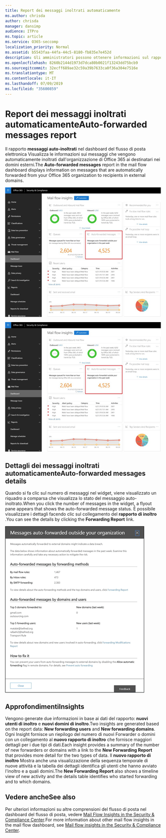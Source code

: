 ```yaml
---
title: Report dei messaggi inoltrati automaticamente
ms.author: chrisda
author: chrisda
manager: dansimp
audience: ITPro
ms.topic: article
ms.service: O365-seccomp
localization_priority: Normal
ms.assetid: b5543faa-44fa-44c5-8180-fb835e7e452d
description: Gli amministratori possono ottenere informazioni sul rapporto messaggi auto-inoltrati nel dashboard del flusso di posta elettronica nel centro sicurezza & conformità di Office 365.
ms.openlocfilehash: 8260b2144d1973d7dca80b0021f13243dd75bcb9
ms.sourcegitcommit: 32ecff689ae32c59a39b7633ca0f36a304e7516e
ms.translationtype: MT
ms.contentlocale: it-IT
ms.lasthandoff: 07/09/2019
ms.locfileid: "35600859"
---
```

# <a name="auto-forwarded-messages-report"></a><span data-ttu-id="26a63-103">Report dei messaggi inoltrati automaticamente</span><span class="sxs-lookup"><span data-stu-id="26a63-103">Auto-forwarded messages report</span></span>

<span data-ttu-id="26a63-104">Il rapporto **messaggi auto-inoltrati** nel dashboard del flusso di posta elettronica Visualizza le informazioni sui messaggi che vengono automaticamente inoltrati dall'organizzazione di Office 365 ai destinatari nei domini esterni.</span><span class="sxs-lookup"><span data-stu-id="26a63-104">The **Auto-forwarded messages** report in the mail flow dashboard displays information on messages that are automatically forwarded from your Office 365 organization to recipients in external domains.</span></span>

![L'Insight dei messaggi auto-inoltrati nel centro sicurezza & conformità di Office 365](media/8bc2600b-71c3-4b37-b4d0-9435fe0cfc8d.png)

![Il rapporto messaggi auto-inoltrati nel dashboard del flusso di posta elettronica nel centro sicurezza & conformità di Office 365](media/8bc2600b-71c3-4b37-b4d0-9435fe0cfc8d.png)

## <a name="auto-forwarded-messages-details"></a><span data-ttu-id="26a63-107">Dettagli dei messaggi inoltrati automaticamente</span><span class="sxs-lookup"><span data-stu-id="26a63-107">Auto-forwarded messages details</span></span>

<span data-ttu-id="26a63-108">Quando si fa clic sul numero di messaggi nel widget, viene visualizzato un riquadro a comparsa che visualizza lo stato del messaggio auto-inoltrato.</span><span class="sxs-lookup"><span data-stu-id="26a63-108">When you click the number of messages in the widget, a flyout pane appears that shows the auto-forwarded message status.</span></span> <span data-ttu-id="26a63-109">È possibile visualizzare i dettagli facendo clic sul collegamento del **rapporto di inoltro** .</span><span class="sxs-lookup"><span data-stu-id="26a63-109">You can see the details by clicking the **Forwarding Report** link.</span></span>

![Il riquadro a comparsa dettagli per il rapporto messaggi auto-inoltrati nel centro conformità & sicurezza di Office 365](media/87d0fb1e-d2ef-4901-b17c-ec32d23a539e.png)

## <a name="insights"></a><span data-ttu-id="26a63-111">Approfondimenti</span><span class="sxs-lookup"><span data-stu-id="26a63-111">Insights</span></span>

<span data-ttu-id="26a63-112">Vengono generate due informazioni in base ai dati del rapporto: **nuovi utenti di inoltro** e **nuovi domini di inoltro**.</span><span class="sxs-lookup"><span data-stu-id="26a63-112">Two insights are generated based on the report data: **New forwarding users** and **New forwarding domains**.</span></span> <span data-ttu-id="26a63-113">Ogni Insight fornisce un riepilogo del numero di nuovi Forwarder o domini con un collegamento al **nuovo rapporto di inoltro** che fornisce maggiori dettagli per i due tipi di dati.</span><span class="sxs-lookup"><span data-stu-id="26a63-113">Each insight provides a summary of the number of new forwarders or domains with a link to the **New Forwarding Report** that provides more detail for the two types of data.</span></span> <span data-ttu-id="26a63-114">Il **nuovo rapporto di inoltro** Mostra anche una visualizzazione della sequenza temporale di nuove attività e la tabella dei dettagli identifica gli utenti che hanno avviato l'inoltro e a quali domini.</span><span class="sxs-lookup"><span data-stu-id="26a63-114">The **New Forwarding Report** also shows a timeline view of new activity and the details table identifies who started forwarding and to which domains.</span></span>

## <a name="see-also"></a><span data-ttu-id="26a63-115">Vedere anche</span><span class="sxs-lookup"><span data-stu-id="26a63-115">See also</span></span>

<span data-ttu-id="26a63-116">Per ulteriori informazioni su altre comprensioni del flusso di posta nel dashboard del flusso di posta, vedere [Mail Flow Insights in the Security & Compliance Center](mail-flow-insights.md).</span><span class="sxs-lookup"><span data-stu-id="26a63-116">For more information about other mail flow insights in the mail flow dashboard, see [Mail flow insights in the Security & Compliance Center](mail-flow-insights.md).</span></span>
